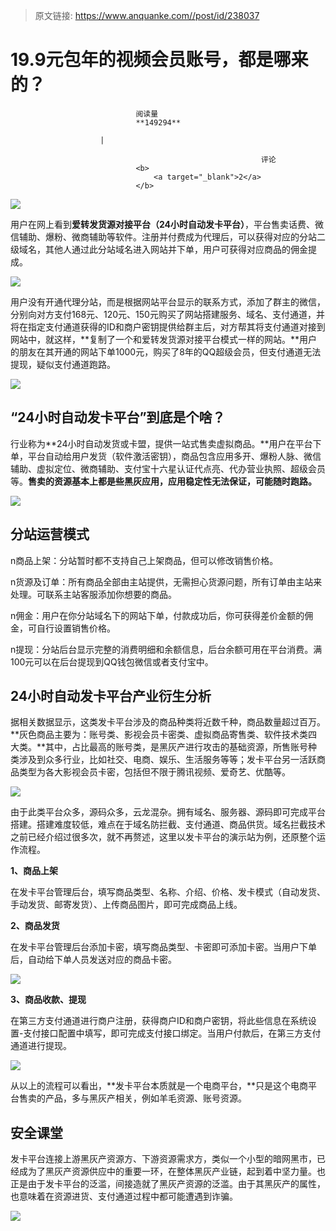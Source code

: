 > 原文链接: https://www.anquanke.com//post/id/238037 


# 19.9元包年的视频会员账号，都是哪来的？


                                阅读量   
                                **149294**
                            
                        |
                        
                                                            评论
                                <b>
                                    <a target="_blank">2</a>
                                </b>
                                                                                    



[![](https://p3.ssl.qhimg.com/t018334c7c4282c098a.png)](https://p3.ssl.qhimg.com/t018334c7c4282c098a.png)



用户在网上看到**爱转发货源对接平台（24小时自动发卡平台）**，平台售卖话费、微信辅助、爆粉、微商辅助等软件。注册并付费成为代理后，可以获得对应的分站二级域名，其他人通过此分站域名进入网站并下单，用户可获得对应商品的佣金提成。

[![](https://p5.ssl.qhimg.com/t01f29cec9e76ce203c.png)](https://p5.ssl.qhimg.com/t01f29cec9e76ce203c.png)

用户没有开通代理分站，而是根据网站平台显示的联系方式，添加了群主的微信，分别向对方支付168元、120元、150元购买了网站搭建服务、域名、支付通道，并将在指定支付通道获得的ID和商户密钥提供给群主后，对方帮其将支付通道对接到网站中，就这样，**复制了一个和爱转发货源对接平台模式一样的网站。**用户的朋友在其开通的网站下单1000元，购买了8年的QQ超级会员，但支付通道无法提现，疑似支付通道跑路。

[![](https://p3.ssl.qhimg.com/t01fefbd133efecbdd8.gif)](https://p3.ssl.qhimg.com/t01fefbd133efecbdd8.gif)

## “24小时自动发卡平台”到底是个啥？

行业称为**24小时自动发货或卡盟，提供一站式售卖虚拟商品。**用户在平台下单，平台自动给用户发货（软件激活密钥），商品包含应用多开、爆粉人脉、微信辅助、虚拟定位、微商辅助、支付宝十六星认证代点亮、代办营业执照、超级会员等。**售卖的资源基本上都是些黑灰应用，应用稳定性无法保证，可能随时跑路。**

[![](https://p5.ssl.qhimg.com/t01b80a74cb7b10a98c.png)](https://p5.ssl.qhimg.com/t01b80a74cb7b10a98c.png)



## 分站运营模式

n商品上架：分站暂时都不支持自己上架商品，但可以修改销售价格。

n货源及订单：所有商品全部由主站提供，无需担心货源问题，所有订单由主站来处理。可联系主站客服添加你想要的商品。

n佣金：用户在你分站域名下的网站下单，付款成功后，你可获得差价金额的佣金，可自行设置销售价格。

n提现：分站后台显示完整的消费明细和余额信息，后台余额可用在平台消费。满100元可以在后台提现到QQ钱包微信或者支付宝中。



## 24小时自动发卡平台产业衍生分析

据相关数据显示，这类发卡平台涉及的商品种类将近数千种，商品数量超过百万。**灰色商品主要为：账号类、影视会员卡密类、虚拟商品寄售类、软件技术类四大类。**其中，占比最高的账号类，是黑灰产进行攻击的基础资源，所售账号种类涉及到众多行业，比如社交、电商、娱乐、生活服务等等；发卡平台另一活跃商品类型为各大影视会员卡密，包括但不限于腾讯视频、爱奇艺、优酷等。

[![](https://p3.ssl.qhimg.com/t016b60f30b50d8593d.png)](https://p3.ssl.qhimg.com/t016b60f30b50d8593d.png)

由于此类平台众多，源码众多，云龙混杂。拥有域名、服务器、源码即可完成平台搭建。搭建难度较低，难点在于域名防拦截、支付通道、商品供货。域名拦截技术之前已经介绍过很多次，就不再赘述，这里以发卡平台的演示站为例，还原整个运作流程。

**1、商品上架**

在发卡平台管理后台，填写商品类型、名称、介绍、价格、发卡模式（自动发货、手动发货、邮寄发货）、上传商品图片，即可完成商品上线。

**2、商品发货**

在发卡平台管理后台添加卡密，填写商品类型、卡密即可添加卡密。当用户下单后，自动给下单人员发送对应的商品卡密。

[![](https://p5.ssl.qhimg.com/t010ebcc89f80582b16.png)](https://p5.ssl.qhimg.com/t010ebcc89f80582b16.png)

**3、商品收款、提现**

在第三方支付通道进行商户注册，获得商户ID和商户密钥，将此些信息在系统设置-支付接口配置中填写，即可完成支付接口绑定。当用户付款后，在第三方支付通道进行提现。

[![](https://p5.ssl.qhimg.com/t01dae47b92180255ee.png)](https://p5.ssl.qhimg.com/t01dae47b92180255ee.png)



从以上的流程可以看出，**发卡平台本质就是一个电商平台，**只是这个电商平台售卖的产品，多与黑灰产相关，例如羊毛资源、账号资源。



## 安全课堂

发卡平台连接上游黑灰产资源方、下游资源需求方，类似一个小型的暗网黑市，已经成为了黑灰产资源供应中的重要一环，在整体黑灰产业链，起到着中坚力量。也正是由于发卡平台的泛滥，间接造就了黑灰产资源的泛滥。由于其黑灰产的属性，也意味着在资源进货、支付通道过程中都可能遭遇到诈骗。

[![](https://p5.ssl.qhimg.com/t01490f6f8c86dd5fa6.png)](https://p5.ssl.qhimg.com/t01490f6f8c86dd5fa6.png)

